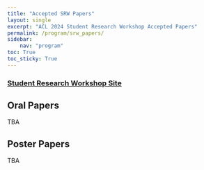 ```yaml
---
title: "Accepted SRW Papers"
layout: single
excerpt: "ACL 2024 Student Research Workshop Accepted Papers"
permalink: /program/srw_papers/
sidebar: 
    nav: "program"
toc: True
toc_sticky: True
---
```


### [Student Research Workshop Site](https://sites.google.com/view/acl-srw2024/home)

## Oral Papers
TBA

## Poster Papers
TBA
